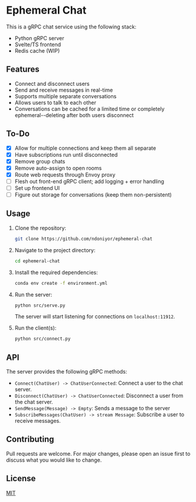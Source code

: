 # Ephemeral Chat

This is a gRPC chat service using the following stack:

* Python gRPC server
* Svelte/TS frontend
* Redis cache (WIP)

## Features

* Connect and disconnect users
* Send and receive messages in real-time
* Supports multiple separate conversations
* Allows users to talk to each other
* Conversations can be cached for a limited time or completely ephemeral--deleting after both users disconnect

## To-Do

- [x] Allow for multiple connections and keep them all separate
- [x] Have subscriptions run until disconnected
- [x] Remove group chats
- [x] Remove auto-assign to open rooms
- [x] Route web requests through Envoy proxy
- [ ] Flesh out front-end gRPC client; add logging + error handling
- [ ] Set up frontend UI
- [ ] Figure out storage for conversations (keep them non-persistent)

## Usage

1. Clone the repository:

    ```sh
    git clone https://github.com/ndoniyor/ephemeral-chat
    ```

2. Navigate to the project directory:

    ```sh
    cd ephemeral-chat
    ```

3. Install the required dependencies:

    ```sh
    conda env create -f environment.yml
    ```

4. Run the server:

    ```sh
    python src/serve.py
    ```

    The server will start listening for connections on `localhost:11912`.

5. Run the client(s):

    ```sh
    python src/connect.py
    ```

## API

The server provides the following gRPC methods:

* `Connect(ChatUser) -> ChatUserConnected`: Connect a user to the chat server.
* `Disconnect(ChatUser) -> ChatUserConnected`: Disconnect a user from the chat server.
* `SendMessage(Message) -> Empty`: Sends a message to the server
* `SubscribeMessages(ChatUser) -> stream Message`: Subscribe a user to receive messages.

## Contributing

Pull requests are welcome. For major changes, please open an issue first to discuss what you would like to change.

## License

[MIT](https://choosealicense.com/licenses/mit/)
